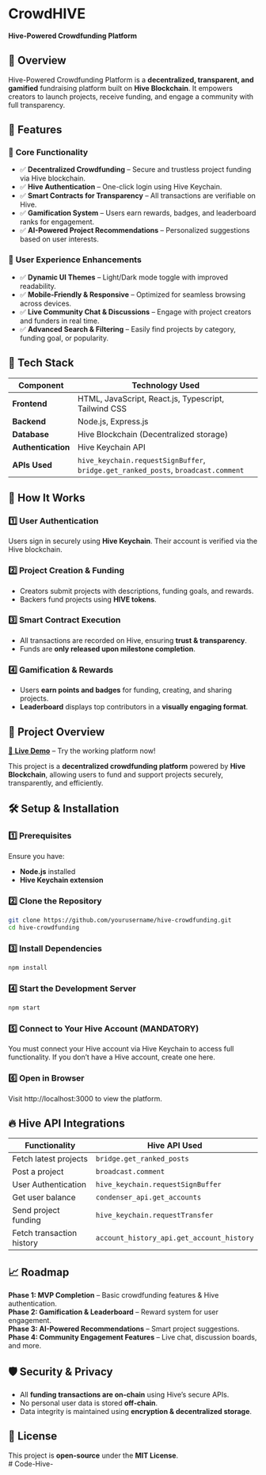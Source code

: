 # CrowdHIVE   
**Hive-Powered Crowdfunding Platform**
 
## 📌 Overview  
Hive-Powered Crowdfunding Platform is a **decentralized, transparent, and gamified** fundraising platform built on **Hive Blockchain**. It empowers creators to launch projects, receive funding, and engage a community with full transparency.  

## 🌟 Features  

### 🔹 **Core Functionality**  
- ✅ **Decentralized Crowdfunding** – Secure and trustless project funding via Hive blockchain.  
- ✅ **Hive Authentication** – One-click login using Hive Keychain.  
- ✅ **Smart Contracts for Transparency** – All transactions are verifiable on Hive.  
- ✅ **Gamification System** – Users earn rewards, badges, and leaderboard ranks for engagement.  
- ✅ **AI-Powered Project Recommendations** – Personalized suggestions based on user interests.  

### 🎨 **User Experience Enhancements**  
- ✅ **Dynamic UI Themes** – Light/Dark mode toggle with improved readability.  
- ✅ **Mobile-Friendly & Responsive** – Optimized for seamless browsing across devices.  
- ✅ **Live Community Chat & Discussions** – Engage with project creators and funders in real time.  
- ✅ **Advanced Search & Filtering** – Easily find projects by category, funding goal, or popularity.  


## 🔗 Tech Stack  

| Component       | Technology Used |
|----------------|----------------|
| **Frontend**   | HTML, JavaScript, React.js, Typescript, Tailwind CSS |
| **Backend**    | Node.js, Express.js |
| **Database**   | Hive Blockchain (Decentralized storage) |
| **Authentication** | Hive Keychain API |
| **APIs Used**  | `hive_keychain.requestSignBuffer`, `bridge.get_ranked_posts`, `broadcast.comment` |

## 📜 How It Works  

### **1️⃣ User Authentication**  
Users sign in securely using **Hive Keychain**. Their account is verified via the Hive blockchain.  

### **2️⃣ Project Creation & Funding**  
- Creators submit projects with descriptions, funding goals, and rewards.  
- Backers fund projects using **HIVE tokens**.  

### **3️⃣ Smart Contract Execution**  
- All transactions are recorded on Hive, ensuring **trust & transparency**.  
- Funds are **only released upon milestone completion**.  

### **4️⃣ Gamification & Rewards**  
- Users **earn points and badges** for funding, creating, and sharing projects.  
- **Leaderboard** displays top contributors in a **visually engaging format**.

## 🚀 Project Overview  

[🔗 **Live Demo**](https://crowdhive.netlify.app/) – Try the working platform now!  

This project is a **decentralized crowdfunding platform** powered by **Hive Blockchain**, allowing users to fund and support projects securely, transparently, and efficiently.  

## 🛠️ Setup & Installation  

### **1️⃣ Prerequisites**  
Ensure you have:  
- **Node.js** installed  
- **Hive Keychain extension**  

### **2️⃣ Clone the Repository**  
```sh
git clone https://github.com/yourusername/hive-crowdfunding.git
cd hive-crowdfunding
```

### **3️⃣ Install Dependencies**
```sh
npm install
```

### **4️⃣ Start the Development Server**
```sh
npm start
```

### **5️⃣ Connect to Your Hive Account (MANDATORY)**

You must connect your Hive account via Hive Keychain to access full functionality.
If you don’t have a Hive account, create one here.

### **6️⃣ Open in Browser**
Visit http://localhost:3000 to view the platform.

## 🔥 Hive API Integrations  

| Functionality           | Hive API Used                             |
|------------------------|-----------------------------------------|
| Fetch latest projects  | `bridge.get_ranked_posts`               |
| Post a project        | `broadcast.comment`                     |
| User Authentication   | `hive_keychain.requestSignBuffer`       |
| Get user balance      | `condenser_api.get_accounts`            |
| Send project funding  | `hive_keychain.requestTransfer`         |
| Fetch transaction history | `account_history_api.get_account_history` |


## 📈 Roadmap  

**Phase 1: MVP Completion** – Basic crowdfunding features & Hive authentication.  
**Phase 2: Gamification & Leaderboard** – Reward system for user engagement.  
**Phase 3: AI-Powered Recommendations** – Smart project suggestions.  
**Phase 4: Community Engagement Features** – Live chat, discussion boards, and more.  

## 🛡 Security & Privacy  

- All **funding transactions are on-chain** using Hive’s secure APIs.  
- No personal user data is stored **off-chain**.  
- Data integrity is maintained using **encryption & decentralized storage**.  

## 📜 License  

This project is **open-source** under the **MIT License**.  
#   C o d e - H i v e -  
 